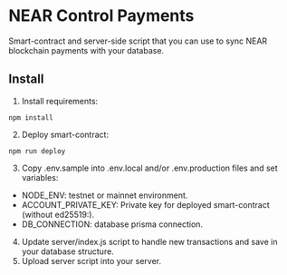 # NEAR Control Payments

Smart-contract and server-side script that you can use to sync
NEAR blockchain payments with your database.

## Install

1. Install requirements:

``` 
npm install
```

2. Deploy smart-contract:

``` 
npm run deploy 
```

3. Copy .env.sample into .env.local and/or .env.production files and set variables:

- NODE_ENV: testnet or mainnet environment.
- ACCOUNT_PRIVATE_KEY: Private key for deployed smart-contract (without ed25519:).
- DB_CONNECTION: database prisma connection.

4. Update server/index.js script to handle new transactions and save in your database structure.
5. Upload server script into your server.
